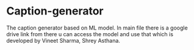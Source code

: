 # Caption-generator

The caption generator based on ML model. In main file there is a google drive link from there u can access the model and use that which is developed by Vineet Sharma, Shrey Asthana.
